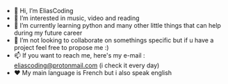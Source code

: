 - 👋 Hi, I’m EliasCoding
- 👀 I’m interested in music, video and reading 
- 🌱 I’m currently learning python and many other little things that can help during my future career
- 💞️ I’m not looking to collaborate on somethings specific but if u have a project feel free to propose me :)
- 📫 If you want to reach me, here's my e-mail : eliascoding@protonmail.com (i check it every day)
- ❤️ My main language is French but i also speak english

<!---
Troldaaa/Troldaaa is a ✨ special ✨ repository because its `README.md` (this file) appears on your GitHub profile.
You can click the Preview link to take a look at your changes.
--->

